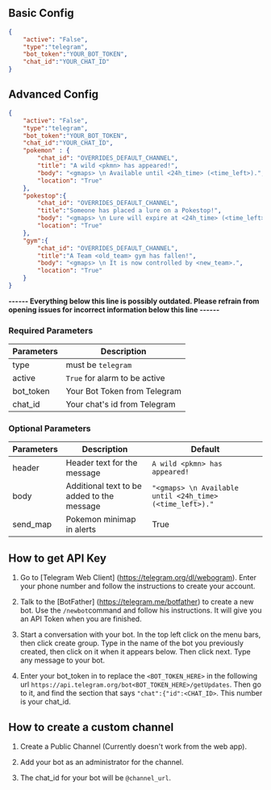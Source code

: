 
## Basic Config
```json
{
	"active": "False",
	"type":"telegram",
	"bot_token":"YOUR_BOT_TOKEN",
	"chat_id":"YOUR_CHAT_ID"
}
```

## Advanced Config
```json
{
	"active": "False",
	"type":"telegram",
	"bot_token":"YOUR_BOT_TOKEN",
	"chat_id":"YOUR_CHAT_ID",
	"pokemon" : {
		"chat_id": "OVERRIDES_DEFAULT_CHANNEL",
		"title": "A wild <pkmn> has appeared!",
		"body": "<gmaps> \n Available until <24h_time> (<time_left>).",
		"location": "True"
	},
	"pokestop":{
		"chat_id": "OVERRIDES_DEFAULT_CHANNEL",
		"title":"Someone has placed a lure on a Pokestop!",
		"body": "<gmaps> \n Lure will expire at <24h_time> (<time_left>).",
		"location": "True"
	},
	"gym":{
		"chat_id": "OVERRIDES_DEFAULT_CHANNEL",
		"title":"A Team <old_team> gym has fallen!",
		"body": "<gmaps> \n It is now controlled by <new_team>.",
		"location": "True"
	}
}
```



**------ Everything below this line is possibly outdated. Please refrain from opening issues for incorrect information below this line ------**

### Required Parameters
| Parameters     | Description                            |
| -------------- |----------------------------------------|
| type           | must be `telegram`                     |
| active         | `True` for alarm to be active          |
| bot_token      | Your Bot Token from Telegram           |
| chat_id        | Your chat's id from Telegram           |

### Optional Parameters
| Parameters     | Description                                       | Default                                       |
| -------------- |---------------------------------------------------|-----------------------------------------------|
| header         | Header text for the message                       | `A wild <pkmn> has appeared!`                 |
| body     | Additional text to be added to the message              | `"<gmaps> \n Available until <24h_time> (<time_left>)."`| 
| send_map | Pokemon minimap in alerts            | True | 

## How to get API Key

1. Go to [Telegram Web Client] (https://telegram.org/dl/webogram). Enter your phone number and follow the instructions to create your account. 

2. Talk to the [BotFather] (https://telegram.me/botfather) to create a new bot. Use the `/newbot`command and follow his instructions. It will give you an API Token when you are finished.

3. Start a conversation with your bot. In the top left click on the menu bars, then click create group. Type in the name of the bot you previously created, then click on it when it appears below. Then click next. Type any message to your bot. 

4. Enter your bot_token in to replace the `<BOT_TOKEN_HERE>` in the following url `https://api.telegram.org/bot<BOT_TOKEN_HERE>/getUpdates`. Then go to it, and find the section that says `"chat":{"id":<CHAT_ID>`. This number is your chat_id. 


## How to create a custom channel

1. Create a Public Channel (Currently doesn't work from the web app).

2. Add your bot as an administrator for the channel.

3. The chat_id for your bot will be `@channel_url`.